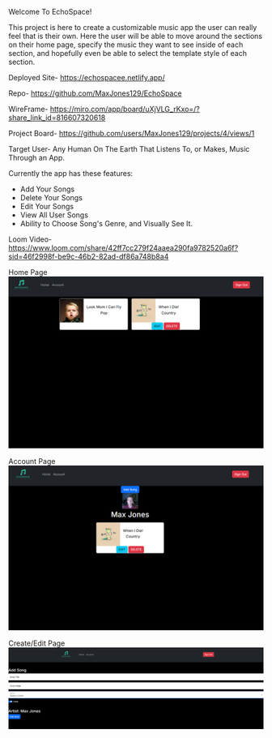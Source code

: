 Welcome To EchoSpace!

This project is here to create a customizable music app the user can really feel that is their own. Here the user will be able to move around the sections on their home page, specify the music they want to see inside of each section, and hopefully even be able to select the template style of each section.

Deployed Site- https://echospacee.netlify.app/

Repo- https://github.com/MaxJones129/EchoSpace

WireFrame- https://miro.com/app/board/uXjVLG_rKxo=/?share_link_id=816607320618

Project Board- https://github.com/users/MaxJones129/projects/4/views/1

Target User- Any Human On The Earth That Listens To, or Makes, Music Through an App.

Currently the app has these features:
 - Add Your Songs
 - Delete Your Songs
 - Edit Your Songs
 - View All User Songs
 - Ability to Choose Song's Genre, and Visually See It.

Loom Video- https://www.loom.com/share/42ff7cc279f24aaea290fa9782520a6f?sid=46f2998f-be9c-46b2-82ad-df86a748b8a4

Home Page
![alt text](image.png)

Account Page
![alt text](image-2.png)

Create/Edit Page
![alt text](image-1.png)
